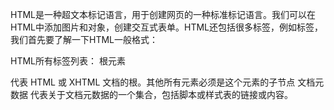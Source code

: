 HTML是一种超文本标记语言，用于创建网页的一种标准标记语言。我们可以在HTML中添加图片和对象，创建交互式表单。HTML还包括很多标签，例如<head>标签，我们首先要了解一下HTML一般格式：
<!DOCTYPE html> <html> <head> </head> <body> </body> </html>

HTML所有标签列表：
根元素
<html>代表 HTML 或 XHTML 文档的根。其他所有元素必须是这个元素的子节点
文档元数据
<head>代表关于文档元数据的一个集合，包括脚本或样式表的链接或内容。
<title>定义文档的标题，将显示在浏览器的标题栏或标签页上。该元素只能包含文本，包含的标签不会被解释。
<base>定义页面上相对 URL 的基准 URL。
<link>用于链接外部的 CSS 到该文档。
<meta>定义其他 HTML 元素无法描述的元数据。
<style>用于内联 CSS。
脚本
<script>定义一个内联脚本或链接到外部脚本。脚本语言是 JavaScript。
<noscript>定义当浏览器不支持脚本时显示的替代文字。
<template>通过 JavaScript 在运行时实例化内容的容器。

章节
<body> 代表 HTML 文档的内容。在文档中只能有一个 <body> 元素。
<section>定义文档中的一个章节。
<nav>定义只包含导航链接的章节。
<article>定义可以独立于内容其余部分的完整独立内容块。
<aside>定义和页面内容关联度较低的内容——如果被删除，剩下的内容仍然很合理。
<h1>,<h2>,<h3>,<h4>,<h5>,<h6>标题元素实现了六层文档标题，<h1>是最大的标题，<h6>是最小的标题。标题元素简要地描述章节的主题。
<header>定义页面或章节的头部。它经常包含 logo、页面标题和导航性的目录。
<footer>定义页面或章节的尾部。它经常包含版权信息、法律信息链接和反馈建议用的地址。
<address>定义包含联系信息的一个章节。
<main>定义文档中主要或重要的内容。

组织内容
<p>定义一个段落。
<hr>代表章节、文章或其他长内容中段落之间的分隔符。
<pre>代表其内容已经预先排版过，格式应当保留 。
<blockquote>代表引用自其他来源的内容。
<ol>定义一个有序列表。
<ul>定义一个无序列表。
<li>定义列表中的一个列表项。
<dl>定义一个定义列表（一系列术语和其定义）。
<dt>代表一个由下一个<dd>定义的术语。
<dd>代表出现在它之前术语的定义。
<figure>代表一个和文档有关的图例。
<figcaption>代表一个图例的说明。
<div>代表一个通用的容器，没有特殊含义。

文字形式
<a>代表一个链接到其他资源的超链接。
<em>代表强调文字。
<strong>代表特别重要文字。
<small>代表注释，如免责声明、版权声明等，对理解文档不重要。
<s>代表不准确或不相关的内容。
<cite>代表作品标题。
<q>代表内联的引用。
<dfn>代表一个术语包含在其最近祖先内容中的定义。
<abbr>代表省略或缩写，其完整内容在title属性中。
<data>关联一个内容的机器可读的等价形式（该元素只在 WHATWG 版本的 HTML 标准中，不在 W3C 版本的 HTML5 标准中）。
<time>代表日期和时间值；机器可读的等价形式通过datetime属性指定。
<code>代表计算机代码。
<var>代表代码中的变量。
<samp>代表程序或电脑的输出。
<kbd>代表用户输入，一般从键盘输出，但也可以代表其他输入，如语音输入。
<sub>,<sup>分别代表下标和上标。
<i>代表一段不同性质的文字，如技术术语、外文短语等。
<b>代表一段需要被关注的文字。
<u>代表一段需要下划线呈现的文本注释，如标记出拼写错误的文字等。
<mark>代表一段需要被高亮的引用文字。
<ruby>代表被ruby 注释标记的文本，如中文汉字和它的拼音。
<rt>代表ruby 注释，如中文拼音。
<rp>代表 ruby 注释两边的额外插入文本，用于在不支持 ruby 注释显示的浏览器中提供友好的注释显示。
<bdi> 代表需要脱离父元素文本方向的一段文本。它允许嵌入一段不同或未知文本方向格式的文本。
<bdo>指定子元素的文本方向，显式地覆盖默认的文本方向。
<span>代表一段没有特殊含义的文本，当其他语义元素都不适合文本时候可以使用该元素。
<br>代表换行。
<wbr>代表建议换行 (Word Break Opportunity)，当文本太长需要换行时将会在此处添加换行符。

编辑
<ins>定义增加到文档的内容。
<del>定义从文档移除的内容。

嵌入内容
<img>代表一张图片。
<iframe>代表一个内联的框架。
<embed>代表一个嵌入的外部资源，如应用程序或交互内容。
<object>代表一个外部资源，如图片、HTML 子文档、插件等。
<param>代表<object>元素所指定的插件的参数。
<video>代表一段视频及其视频文件和字幕，并提供了播放视频的用户界面。
<audio>代表一段声音，或音频流。
<source>为<video>或<audio>这类媒体元素指定媒体源。
<track>为<video>或<audio>这类媒体元素指定文本轨道（字幕）。
<canvas>代表位图区域，可以通过脚本在它上面实时呈现图形，如图表、游戏绘图等。
<map>与<area>元素共同定义图像映射区域。
<area>与<map>元素共同定义图像映射区域。
<svg>定义一个嵌入式矢量图。
<math>定义一段数学公式。
表格
<table>定义多维数据。
<caption>代表表格的标题。
<colgroup>代表表格中一组单列或多列。
<col>代表表格中的列。
<tbody>代表表格中一块具体数据（表格主体）。
<thead>代表表格中一块列标签（表头）。
<tfoot>代表表格中一块列摘要（表尾）。
<tr>代表表格中的行。
<td>代表表格中的单元格。
<th>代表表格中的头部单元格。

表单
<form>代表一个表单，由控件组成。
<fieldset>代表控件组。
<legend>代表<fieldset>控件组的标题。
<label>代表表单控件的标题。
<input>代表允许用户编辑数据的数据区（文本框、单选框、复选框等）。
<button>代表按钮。
<select>代表下拉框。
<datalist> 代表提供给其他控件的一组预定义选项。
<optgroup>代表一个选项分组。
<option>代表一个<select>元素或<datalist>元素中的一个选项
<textarea>代表多行文本框。
<keygen>代表一个密钥对生成器控件。
<output>代表计算值。
<progress>代表进度条。
<meter> 代表滑动条。
交互元素
<details>代表一个用户可以(点击)获取额外信息或控件的小部件。
<summary>代表<details>元素的综述或标题。
<menuitem>代表一个用户可以点击的菜单项。
<menu>代表菜单。